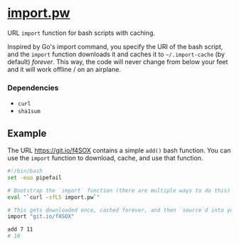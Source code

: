 # [import.pw](https://import.pw)

URL `import` function for bash scripts with caching.

Inspired by Go's import command, you specify the URI of the bash script,
and the `import` function downloads it and caches it to `~/.import-cache`
(by default) _forever_. This way, the code will never change from below
your feet and it will work offline / on an airplane.

### Dependencies

 * `curl`
 * `sha1sum`


## Example

The URL https://git.io/f4SOX contains a simple `add()` bash function.
You can use the `import` function to download, cache, and use that function.

```bash
#!/bin/bash
set -euo pipefail

# Bootstrap the `import` function (there are multiple ways to do this)
eval "`curl -sfLS import.pw`"

# This gets downloaded once, cached forever, and then `source`d into your script
import "git.io/f4SOX"

add 7 11
# 18
```
